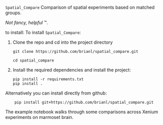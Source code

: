 
`Spatial_Compare`
Comparison of spatial experiments based on matched groups. 

_Not fancy, helpful_ &#8482;.

to install:
To install `Spatial_Compare`:

1. Clone the repo and cd into the project directory
    ```
    git clone https://github.com/brianl/spatial_compare.git

    cd spatial_compare
    ```
2. Install the required dependencies and install the project:
    ```
    pip install -r requirements.txt
    pip install .
    ```

Alternatively you can install directly from github:

```
    pip install git+https://github.com/brianl/spatial_compare.git
```


The example notebook walks through some comparisons across Xenium experiments on marmoset brain.
